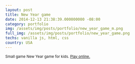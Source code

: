 ```yaml
---
layout: post
title: New Year game
date: 2014-12-13 21:38:39.000000000 -08:00
category: portfolio
img: /assets/img/posts/portfolio/new_year_game_m.png
full_img: /assets/img/posts/portfolio/new_year_game.png
techs: vanilla js, html, css
country: USA
---
```


<small>
Small game New Year game for kids. <a href="http://4db.github.io/Christmas-Tree/">Play online.</a>
</small>